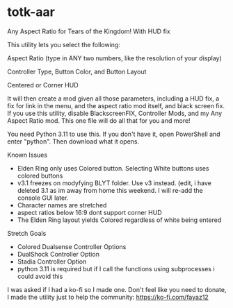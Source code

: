 # totk-aar
Any Aspect Ratio for Tears of the Kingdom! With HUD fix

This utility lets you select the following:

Aspect Ratio (type in ANY two numbers, like the resolution of your display)

Controller Type, Button Color, and Button Layout

Centered or Corner HUD

It will then create a mod given all those parameters, including a HUD fix, a fix for link in the menu, and the aspect ratio mod itself, and black screen fix. If you use this utility, disable BlackscreenFIX, Controller Mods, and my Any Aspect Ratio mod. This one file will do all that for you and more!

You need Python 3.11 to use this. If you don't have it, open PowerShell and enter "python". Then download what it opens.

Known Issues
- Elden Ring only uses Colored button. Selecting White buttons uses colored buttons
- v3.1 freezes on modyfying BLYT folder. Use v3 instead. (edit, i have deleted 3.1 as im away from home this weekend. I will re-add the console GUI later.
- Character names are stretched
- aspect ratios below 16:9 dont support corner HUD
- The Elden Ring layout yields Colored regardless of white being entered


Stretch Goals
- Colored Dualsense Controller Options
- DualShock Controller Option
- Stadia Controller Option
- python 3.11 is required but if I call the functions using subprocesses i could avoid this 

I was asked if I had a ko-fi so I made one. Don't feel like you need to donate, I made the utility just to help the community: https://ko-fi.com/fayaz12
